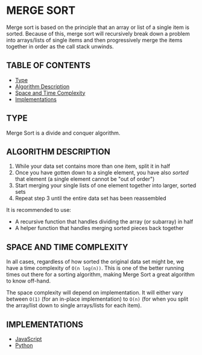 # MERGE SORT

Merge sort is based on the principle that an array or list of a single item is sorted. Because of this, merge sort will recursively break down a problem into arrays/lists of single items and then progressively merge the items together in order as the call stack unwinds.

## TABLE OF CONTENTS

- [Type](#type)
- [Algorithm Description](#algorithm-description)
- [Space and Time Complexity](#space-and-time-complexity)
- [Implementations](#implementations)

## TYPE

Merge Sort is a divide and conquer algorithm.

## ALGORITHM DESCRIPTION

1. While your data set contains more than one item, split it in half
2. Once you have gotten down to a single element, you have also _sorted_ that element
   (a single element cannot be "out of order")
3. Start merging your single lists of one element together into larger, sorted sets
4. Repeat step 3 until the entire data set has been reassembled

It is recommended to use:

- A recursive function that handles dividing the array (or subarray) in half
- A helper function that handles merging sorted pieces back together

## SPACE AND TIME COMPLEXITY

In all cases, regardless of how sorted the original data set might be, we have a time complexity of `O(n log(n))`. This is one of the better running times out there for a sorting algorithm, making Merge Sort a great algorithm to know off-hand.

The space complexity will depend on implementation. It will either vary between `O(1)` (for an in-place implementation) to `O(n)` (for when you split the array/list down to single arrays/lists for each item).

## IMPLEMENTATIONS

- [JavaScript](mergeSort.js)
- [Python](merge_sort.py)
